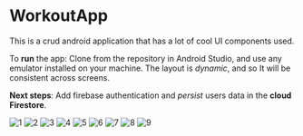 # WorkoutApp

This is a crud android application that has a lot of cool UI components used. 

To **run** the app:
Clone from the repository in Android Studio, and use any emulator installed on your machine. The layout is _dynamic_, and so It will be consistent across screens.


**Next steps**: Add firebase authentication and _persist_ users data in the **cloud Firestore**.

![1](https://user-images.githubusercontent.com/55329336/153409452-96e81600-3973-4152-b745-1c48980afc9d.png)
![2](https://user-images.githubusercontent.com/55329336/153409459-0ace4572-f68d-4b5d-be22-8ab616ac71d3.png)
![3](https://user-images.githubusercontent.com/55329336/153409466-865f2312-e5e3-4b7a-b9bc-f06b7a8612f8.png)
![4](https://user-images.githubusercontent.com/55329336/153409476-7ae4de32-6e26-4ea3-8b7a-c60adeac8506.png)
![5](https://user-images.githubusercontent.com/55329336/153409483-92d3699a-4d64-4519-af8c-93ca1eb6a2d8.png)
![6](https://user-images.githubusercontent.com/55329336/153409490-2ca62733-cda4-4d92-a058-e0ef6df50bd2.png)
![7](https://user-images.githubusercontent.com/55329336/153409495-8625c490-a6bc-4abe-ad21-9b6eef2dbd65.png)
![8](https://user-images.githubusercontent.com/55329336/153409507-443eedf7-a436-41b5-bf4d-c508173ba04d.png)
![9](https://user-images.githubusercontent.com/55329336/153409518-bec27396-ac16-4c3f-82d4-f0fe922937a0.png)
